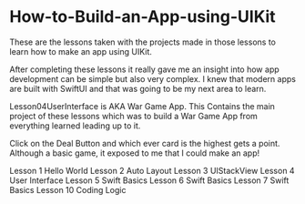 # How-to-Build-an-App-using-UIKit
These are the lessons taken with the projects made in those lessons to learn how to make an app using UIKit.

After completing these lessons it really gave me an insight into how app development can be simple but also very complex. I knew that modern apps are built with SwiftUI and that was going to be my next area to learn.

Lesson04UserInterface is AKA War Game App. 
This Contains the main project of these lessons which was to build a War Game App from everything learned leading up to it. 

Click on the Deal Button and which ever card is the highest gets a point. Although a basic game, it exposed to me that I could make an app!

Lesson 1 Hello World
Lesson 2 Auto Layout
Lesson 3 UIStackView
Lesson 4 User Interface
Lesson 5 Swift Basics 
Lesson 6 Swift Basics 
Lesson 7 Swift Basics
Lesson 10 Coding Logic


